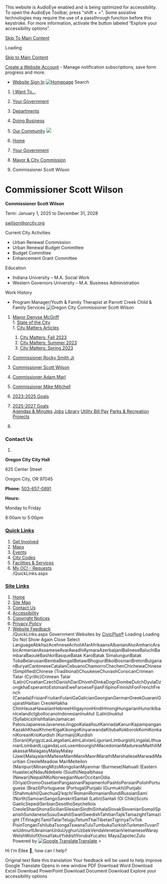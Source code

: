  

This website is AudioEye enabled and is being optimized for accessibility. To open the AudioEye Toolbar, press "shift + =". Some assistive technologies may require the use of a passthrough function before this keystroke. For more information, activate the button labeled “Explore your accessibility options”.

  [Skip To Main Content](https://www.orcity.org/1774/Commissioner-Scott-Wilson/)  

Loading

  [Skip to Main Content](https://www.orcity.org/1774/Commissioner-Scott-Wilson/)  

 [Create a Website Account](https://www.orcity.org/MyAccount/ProfileCreate)  - Manage notification subscriptions, save form progress and more.    

 *  [Website Sign In](https://www.orcity.org/MyAccount) 
  [![Homepage](images/e60a42771d0646e61a35caf8427da7c3dd7ce5358d575060a677b2f521fc8106.png)](https://www.orcity.org/)   [](https://www.orcity.org/Search/Results) Search 

 1.  [I Want To...](https://www.orcity.org/9/I-Want-To) 
 1.  [Your Government](https://www.orcity.org/27/Your-Government) 
 1.  [Departments](https://www.orcity.org/149/Departments) 
 1.  [Doing Business](https://www.orcity.org/35/Doing-Business) 
 1.  [Our Community](https://www.orcity.org/31/Our-Community) 
  ![](images/b690b73b99070824d3f60b784ec6ea838c92ee818f4db30b7ac9a9452f4431d0.jpg)  

 1.  [Home](https://www.orcity.org/) 
 1.  [Your Government](https://www.orcity.org/27/Your-Government) 
 1.  [Mayor & City Commission](https://www.orcity.org/933/Mayor-City-Commission) 
 1. Commissioner Scott Wilson

# Commissioner Scott Wilson

 __Commissioner Scott Wilson__ 

Term: January 1, 2025 to December 31, 2028

 [swilson@orcity.org](mailto:swilson@orcity.org) 

Current City Activities

 * Urban Renewal Commission
 * Urban Renewal Budget Committee
 * Budget Committee
 * Enhancement Grant Committee

Education

 * Indiana University – M.A. Social Work
 * Western Governors University – M.A. Business Administration  

 

Work History

 * Program Manager/Youth & Family Therapist at Parrott Creek Child & Family Services 
  ![Oregon City Commissioner Scott Wilson](images/95db416113991e676053c2a36e4cb175134ec227e7f25275c4ff18709a7c9b5e.jpg)  

 1.   [Mayor Denyse McGriff](https://www.orcity.org/1772/Mayor-Denyse-McGriff)  [](https://www.orcity.org/1774/Commissioner-Scott-Wilson/)  
    1.   [State of the City](https://www.orcity.org/494/State-of-the-City)  
    1.   [City Matters Articles](https://www.orcity.org/478/City-Matters-Articles)  [](https://www.orcity.org/1774/Commissioner-Scott-Wilson/)  
       1.   [City Matters: Fall 2023](https://www.orcity.org/1787/City-Matters-Fall-2023)  
       1.   [City Matters: Summer 2023](https://www.orcity.org/1788/City-Matters-Summer-2023)  
       1.   [City Matters: Spring 2023](https://www.orcity.org/1789/City-Matters-Spring-2023)  
 1.   [Commissioner Rocky Smith Jr](https://www.orcity.org/1773/Commissioner-Rocky-Smith-Jr)  
 1.   [Commissioner Scott Wilson](https://www.orcity.org/1774/Commissioner-Scott-Wilson)  
 1.   [Commissioner Adam Marl](https://www.orcity.org/1775/Commissioner-Adam-Marl)  
 1.   [Commissioner Mike Mitchell](https://www.orcity.org/1776/Commissioner-Mike-Mitchell)  
 1.   [2023-2025 Goals](https://www.orcity.org/1753/2023-2025-Goals)  
 1.   [2025-2027 Goals](https://www.orcity.org/3380/2025-2027-Goals)  
  [Agendas & Minutes](https://www.orcity.org/1709/Agendas-and-Minutes-from-July-2020-to-Cu)   [Jobs](https://www.orcity.org/512/Application-Process)   [Library](https://www.orcity.org/159/Public-Library)   [Utility Bill Pay](https://online-billpay.com/?companyname=OREGON_CITY)   [Parks & Recreation](https://www.orcity.org/158/Parks-Recreation)   [Projects](https://www.orcity.org/projects)  

 1.    

 [](https://www.orcity.org/)    

  [](https://www.facebook.com/cityoforegoncity/)   [](https://www.instagram.com/cityoforegoncity/?hl=en)   [](https://www.youtube.com/user/CityofOregonCity)  

### Contact Us

 1.    

 __Oregon City City Hall__    

625 Center Street   

Oregon City, OR 97045   

 __Phone:__  [503-657-0891]()    

 __Hours:__    

Monday to Friday   

8:00am to 5:00pm   

###  [Quick Links](https://www.orcity.org/QuickLinks.aspx?CID=15) 

 1.  [Get Involved](https://www.orcity.org/521/Volunteer-with-Oregon-City)  
 1.  [Maps](https://www.orcity.org/382/Mapping-GIS)  
 1.  [Events](https://www.orcity.org/998/Community-Events)  
 1.  [City Codes](https://library.municode.com/or/oregon_city/codes/municipal_code)  
 1.  [Facilities & Services](https://www.orcity.org/Facilities)  
 1.  [My OC! - Requests](https://www.orcity.org/1174/My-OC)  
 /QuickLinks.aspx 

###  [Site Links](https://www.orcity.org/QuickLinks.aspx?CID=16) 

 1.  [Home](https://www.orcity.org/)  
 1.  [Site Map](https://www.orcity.org/sitemap)  
 1.  [Contact Us](https://www.orcity.org/directory.aspx)  
 1.  [Accessibility](https://www.orcity.org/accessibility)  
 1.  [Copyright Notices](https://www.orcity.org/copyright)  
 1.  [Privacy Policy](https://www.orcity.org/privacy)  
 1.  [Website Feedback](https://www.orcity.org/FormCenter/General-Forms-4/Website-Feedback-75)  
 /QuickLinks.aspx Government Websites by [CivicPlus®](https://connect.civicplus.com/referral)  Loading Loading Do Not Show Again Close Select LanguageAbkhazAcehneseAcholiAfarAfrikaansAlbanianAlurAmharicArabicArmenianAssameseAvarAwadhiAymaraAzerbaijaniBalineseBaluchiBambaraBaouléBashkirBasqueBatak KaroBatak SimalungunBatak TobaBelarusianBembaBengaliBetawiBhojpuriBikolBosnianBretonBulgarianBuryatCantoneseCatalanCebuanoChamorroChechenChichewaChinese (Simplified)Chinese (Traditional)ChuukeseChuvashCorsicanCrimean Tatar (Cyrillic)Crimean Tatar (Latin)CroatianCzechDanishDariDhivehiDinkaDogriDombeDutchDyulaDzongkhaEsperantoEstonianEweFaroeseFijianFilipinoFinnishFonFrenchFrench (Canada)FrisianFriulianFulaniGaGalicianGeorgianGermanGreekGuaraniGujaratiHaitian CreoleHakha ChinHausaHawaiianHebrewHiligaynonHindiHmongHungarianHunsrikIbanIcelandicIgboIlocanoIndonesianInuktut (Latin)Inuktut (Syllabics)IrishItalianJamaican PatoisJapaneseJavaneseJingpoKalaallisutKannadaKanuriKapampanganKazakhKhasiKhmerKigaKikongoKinyarwandaKitubaKokborokKomiKonkaniKoreanKrioKurdish (Kurmanji)Kurdish (Sorani)KyrgyzLaoLatgalianLatinLatvianLigurianLimburgishLingalaLithuanianLombardLugandaLuoLuxembourgishMacedonianMadureseMaithiliMakassarMalagasyMalayMalay (Jawi)MalayalamMalteseMamManxMaoriMarathiMarshalleseMarwadiMauritian CreoleMeadow MariMeiteilon (Manipuri)MinangMizoMongolianMyanmar (Burmese)Nahuatl (Eastern Huasteca)NdauNdebele (South)Nepalbhasa (Newari)NepaliNKoNorwegianNuerOccitanOdia (Oriya)OromoOssetianPangasinanPapiamentoPashtoPersianPolishPortuguese (Brazil)Portuguese (Portugal)Punjabi (Gurmukhi)Punjabi (Shahmukhi)QuechuaQʼeqchiʼRomaniRomanianRundiRussianSami (North)SamoanSangoSanskritSantali (Latin)Santali (Ol Chiki)Scots GaelicSepediSerbianSesothoSeychellois CreoleShanShonaSicilianSilesianSindhiSinhalaSlovakSlovenianSomaliSpanishSundaneseSusuSwahiliSwatiSwedishTahitianTajikTamazightTamazight (Tifinagh)TamilTatarTeluguTetumThaiTibetanTigrinyaTivTok PisinTonganTshilubaTsongaTswanaTuluTumbukaTurkishTurkmenTuvanTwiUdmurtUkrainianUrduUyghurUzbekVendaVenetianVietnameseWarayWelshWolofXhosaYakutYiddishYorubaYucatec MayaZapotecZulu Powered by  [![Google Translate](images/3f3f3a8d0882c4edd13c1755632554f3042dd0f45af91da1e753b94d76c2513f.png)Translate](https://translate.google.com/)  > 

Hi I'm Ellee 👋, how can I help?

 Original text Rate this translation Your feedback will be used to help improve Google Translate  []()  []()  Opens in new window PDF Download Word Download Excel Download PowerPoint Download Document Download Explore your accessibility options 